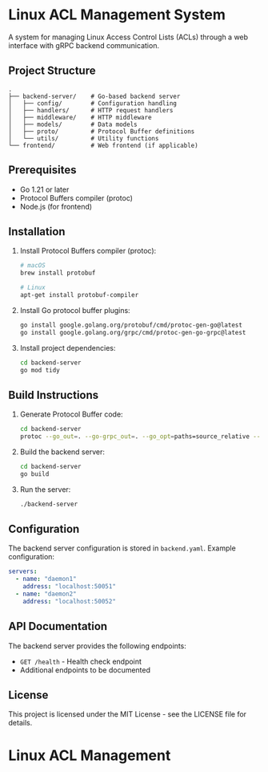 # Linux ACL Management System

A system for managing Linux Access Control Lists (ACLs) through a web interface with gRPC backend communication.

## Project Structure
```
.
├── backend-server/    # Go-based backend server
│   ├── config/        # Configuration handling
│   ├── handlers/      # HTTP request handlers
│   ├── middleware/    # HTTP middleware
│   ├── models/        # Data models
│   ├── proto/         # Protocol Buffer definitions
│   └── utils/         # Utility functions
└── frontend/          # Web frontend (if applicable)
```

## Prerequisites

- Go 1.21 or later
- Protocol Buffers compiler (protoc)
- Node.js (for frontend)

## Installation

1. Install Protocol Buffers compiler (protoc):
   ```bash
   # macOS
   brew install protobuf

   # Linux
   apt-get install protobuf-compiler
   ```

2. Install Go protocol buffer plugins:
   ```bash
   go install google.golang.org/protobuf/cmd/protoc-gen-go@latest
   go install google.golang.org/grpc/cmd/protoc-gen-go-grpc@latest
   ```

3. Install project dependencies:
   ```bash
   cd backend-server
   go mod tidy
   ```

## Build Instructions

1. Generate Protocol Buffer code:
   ```bash
   cd backend-server
   protoc --go_out=. --go-grpc_out=. --go_opt=paths=source_relative --go-grpc_opt=paths=source_relative proto/daemon.proto
   ```

2. Build the backend server:
   ```bash
   cd backend-server
   go build
   ```

3. Run the server:
   ```bash
   ./backend-server
   ```

## Configuration

The backend server configuration is stored in `backend.yaml`. Example configuration:

```yaml
servers:
  - name: "daemon1"
    address: "localhost:50051"
  - name: "daemon2"
    address: "localhost:50052"
```

## API Documentation

The backend server provides the following endpoints:

- `GET /health` - Health check endpoint
- Additional endpoints to be documented

## License

This project is licensed under the MIT License - see the LICENSE file for details.

# Linux ACL Management 


